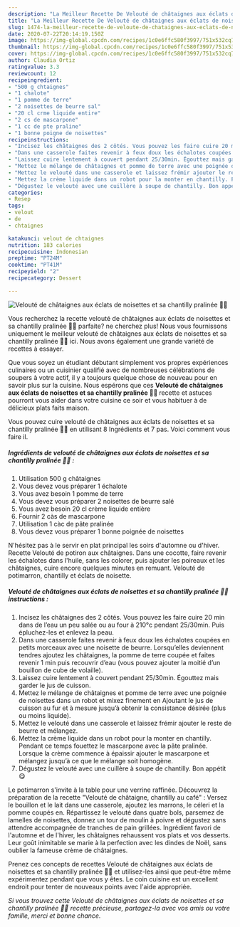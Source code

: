```yaml
---
description: "La Meilleur Recette De Velouté de châtaignes aux éclats de noisettes et sa chantilly pralinée 🍂🌰"
title: "La Meilleur Recette De Velouté de châtaignes aux éclats de noisettes et sa chantilly pralinée 🍂🌰"
slug: 1474-la-meilleur-recette-de-veloute-de-chataignes-aux-eclats-de-noisettes-et-sa-chantilly-pralinee
date: 2020-07-22T20:14:19.150Z
image: https://img-global.cpcdn.com/recipes/1c0e6ffc580f3997/751x532cq70/veloute-de-chataignes-aux-eclats-de-noisettes-et-sa-chantilly-pralinee-🍂🌰-photo-principale-de-la-recette.jpg
thumbnail: https://img-global.cpcdn.com/recipes/1c0e6ffc580f3997/751x532cq70/veloute-de-chataignes-aux-eclats-de-noisettes-et-sa-chantilly-pralinee-🍂🌰-photo-principale-de-la-recette.jpg
cover: https://img-global.cpcdn.com/recipes/1c0e6ffc580f3997/751x532cq70/veloute-de-chataignes-aux-eclats-de-noisettes-et-sa-chantilly-pralinee-🍂🌰-photo-principale-de-la-recette.jpg
author: Claudia Ortiz
ratingvalue: 3.3
reviewcount: 12
recipeingredient:
- "500 g chtaignes"
- "1 chalote"
- "1 pomme de terre"
- "2 noisettes de beurre sal"
- "20 cl crme liquide entire"
- "2 cs de mascarpone"
- "1 cc de pte praline"
- "1 bonne poigne de noisettes"
recipeinstructions:
- "Incisez les châtaignes des 2 côtés. Vous pouvez les faire cuire 20 min dans de l’eau un peu salée ou au four à 210°c pendant 25/30min. Puis épluchez-les et enlevez la peau."
- "Dans une casserole faites revenir à feux doux les échalotes coupées en petits morceaux avec une noisette de beurre. Lorsqu’elles deviennent tendres ajoutez les châtaignes, la pomme de terre coupée et faites revenir 1 min puis recouvrir d’eau (vous pouvez ajouter la moitié d’un bouillon de cube de volaille)."
- "Laissez cuire lentement à couvert pendant 25/30min. Égouttez mais garder le jus de cuisson."
- "Mettez le mélange de châtaignes et pomme de terre avec une poignée de noisettes dans un robot et mixez finement en Ajoutant le jus de cuisson au fur et à mesure jusqu’à obtenir la consistance désirée (plus ou moins liquide)."
- "Mettez le velouté dans une casserole et laissez frémir ajouter le reste de beurre et mélangez."
- "Mettez la crème liquide dans un robot pour la monter en chantilly. Pendant ce temps fouettez le mascarpone avec la pâte pralinée. Lorsque la crème commence à épaissir ajouter le mascarpone et mélangez jusqu’à ce que le mélange soit homogène."
- "Dégustez le velouté avec une cuillère à soupe de chantilly. Bon appétit 😋"
categories:
- Resep
tags:
- velout
- de
- chtaignes

katakunci: velout de chtaignes 
nutrition: 183 calories
recipecuisine: Indonesian
preptime: "PT24M"
cooktime: "PT41M"
recipeyield: "2"
recipecategory: Dessert

---
```



![Velouté de châtaignes aux éclats de noisettes et sa chantilly pralinée 🍂🌰](https://img-global.cpcdn.com/recipes/1c0e6ffc580f3997/751x532cq70/veloute-de-chataignes-aux-eclats-de-noisettes-et-sa-chantilly-pralinee-🍂🌰-photo-principale-de-la-recette.jpg)

Vous recherchez la recette velouté de châtaignes aux éclats de noisettes et sa chantilly pralinée 🍂🌰 parfaite? ne cherchez plus! Nous vous fournissons uniquement le meilleur velouté de châtaignes aux éclats de noisettes et sa chantilly pralinée 🍂🌰 ici. Nous avons également une grande variété de recettes à essayer.

Que vous soyez un étudiant débutant simplement vos propres expériences culinaires ou un cuisinier qualifié avec de nombreuses célébrations de soupers à votre actif, il y a toujours quelque chose de nouveau pour en savoir plus sur la cuisine. Nous espérons que ces <strong> Velouté de châtaignes aux éclats de noisettes et sa chantilly pralinée 🍂🌰 </strong> recette et astuces pourront vous aider dans votre cuisine ce soir et vous habituer à de délicieux plats faits maison.

<!--inarticleads1-->

Vous pouvez cuire velouté de châtaignes aux éclats de noisettes et sa chantilly pralinée 🍂🌰 en utilisant 8 Ingrédients et 7 pas. Voici comment vous faire il.

##### Ingrédients de velouté de châtaignes aux éclats de noisettes et sa chantilly pralinée 🍂🌰 :

1. Utilisation 500 g châtaignes
1. Vous devez vous préparer 1 échalote
1. Vous avez besoin 1 pomme de terre
1. Vous devez vous préparer 2 noisettes de beurre salé
1. Vous avez besoin 20 cl crème liquide entière
1. Fournir 2 càs de mascarpone
1. Utilisation 1 càc de pâte pralinée
1. Vous devez vous préparer 1 bonne poignée de noisettes


N&#39;hésitez pas à le servir en plat principal les soirs d&#39;automne ou d&#39;hiver. Recette Velouté de potiron aux châtaignes. Dans une cocotte, faire revenir les échalotes dans l&#39;huile, sans les colorer, puis ajouter les poireaux et les châtaignes, cuire encore quelques minutes en remuant. Velouté de potimarron, chantilly et éclats de noisette. 

<!--inarticleads2-->

##### Velouté de châtaignes aux éclats de noisettes et sa chantilly pralinée 🍂🌰 instructions :

1. Incisez les châtaignes des 2 côtés. Vous pouvez les faire cuire 20 min dans de l’eau un peu salée ou au four à 210°c pendant 25/30min. Puis épluchez-les et enlevez la peau.
1. Dans une casserole faites revenir à feux doux les échalotes coupées en petits morceaux avec une noisette de beurre. Lorsqu’elles deviennent tendres ajoutez les châtaignes, la pomme de terre coupée et faites revenir 1 min puis recouvrir d’eau (vous pouvez ajouter la moitié d’un bouillon de cube de volaille).
1. Laissez cuire lentement à couvert pendant 25/30min. Égouttez mais garder le jus de cuisson.
1. Mettez le mélange de châtaignes et pomme de terre avec une poignée de noisettes dans un robot et mixez finement en Ajoutant le jus de cuisson au fur et à mesure jusqu’à obtenir la consistance désirée (plus ou moins liquide).
1. Mettez le velouté dans une casserole et laissez frémir ajouter le reste de beurre et mélangez.
1. Mettez la crème liquide dans un robot pour la monter en chantilly. Pendant ce temps fouettez le mascarpone avec la pâte pralinée. Lorsque la crème commence à épaissir ajouter le mascarpone et mélangez jusqu’à ce que le mélange soit homogène.
1. Dégustez le velouté avec une cuillère à soupe de chantilly. Bon appétit 😋


Le potimarron s&#39;invite à la table pour une verrine raffinée. Découvrez la préparation de la recette &#34;Velouté de châtaigne, chantilly au café&#34; : Versez le bouillon et le lait dans une casserole, ajoutez les marrons, le céleri et la pomme coupés en. Répartissez le velouté dans quatre bols, parsemez de lamelles de noisettes, donnez un tour de moulin à poivre et dégustez sans attendre accompagnée de tranches de pain grillées. Ingrédient favori de l&#39;automne et de l&#39;hiver, les châtaignes rehaussent vos plats et vos desserts. Leur goût inimitable se marie à la perfection avec les dindes de Noël, sans oublier la fameuse crème de châtaignes. 

<!--inarticleads1-->

<p>
Prenez ces concepts de recettes Velouté de châtaignes aux éclats de noisettes et sa chantilly pralinée 🍂🌰 et utilisez-les ainsi que peut-être même expérimentez pendant que vous y êtes. Le coin cuisine est un excellent endroit pour tenter de nouveaux points avec l'aide appropriée.
</p>

<p>
<i>Si vous trouvez cette Velouté de châtaignes aux éclats de noisettes et sa chantilly pralinée 🍂🌰 recette précieuse, partagez-la avec vos amis ou votre famille, merci et bonne chance.</i>
</p>
